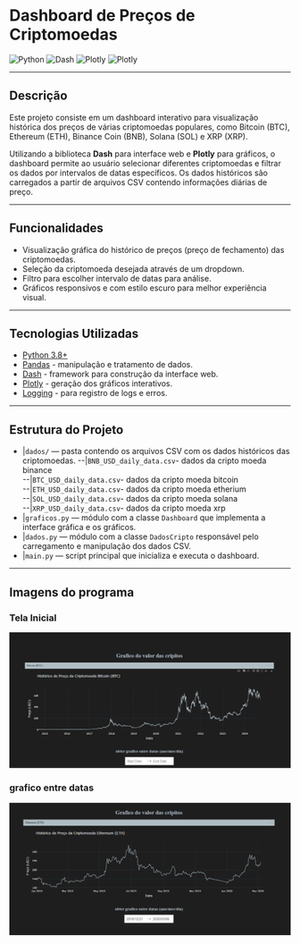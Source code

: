 # Dashboard de Preços de Criptomoedas

![Python](https://img.shields.io/badge/Python-3.8%2B-blue)
![Dash](https://img.shields.io/badge/Dash-v2.0-orange)
![Plotly](https://img.shields.io/badge/Plotly-v5.0-purple)
![Plotly](https://img.shields.io/badge/Pandas-gray)

---

## Descrição

Este projeto consiste em um dashboard interativo para visualização histórica dos preços de várias criptomoedas populares, como Bitcoin (BTC), Ethereum (ETH), Binance Coin (BNB), Solana (SOL) e XRP (XRP).  

Utilizando a biblioteca **Dash** para interface web e **Plotly** para gráficos, o dashboard permite ao usuário selecionar diferentes criptomoedas e filtrar os dados por intervalos de datas específicos. Os dados históricos são carregados a partir de arquivos CSV contendo informações diárias de preço.

---

## Funcionalidades

- Visualização gráfica do histórico de preços (preço de fechamento) das criptomoedas.
- Seleção da criptomoeda desejada através de um dropdown.
- Filtro para escolher intervalo de datas para análise.
- Gráficos responsivos e com estilo escuro para melhor experiência visual.

---

## Tecnologias Utilizadas

- [Python 3.8+](https://www.python.org/)
- [Pandas](https://pandas.pydata.org/) - manipulação e tratamento de dados.
- [Dash](https://dash.plotly.com/) - framework para construção da interface web.
- [Plotly](https://plotly.com/python/) - geração dos gráficos interativos.
- [Logging](https://docs.python.org/3/library/logging.html) - para registro de logs e erros.

---

## Estrutura do Projeto

- |`dados/` — pasta contendo os arquivos CSV com os dados históricos das criptomoedas.
      --|`BNB_USD_daily_data.csv`- dados da cripto moeda binance    
    --|`BTC_USD_daily_data.csv`- dados da cripto moeda bitcoin    
    --|`ETH_USD_daily_data.csv`- dados da cripto moeda etherium    
    --|`SOL_USD_daily_data.csv`- dados da cripto moeda solana    
    --|`XRP_USD_daily_data.csv`- dados da cripto moeda xrp    
- |`graficos.py` — módulo com a classe `Dashboard` que implementa a interface gráfica e os gráficos.
- |`dados.py` — módulo com a classe `DadosCripto` responsável pelo carregamento e manipulação dos dados CSV.
- |`main.py` — script principal que inicializa e executa o dashboard.


---

## Imagens do programa

### Tela Inicial
![Tela Inicial](assets/grafico_BTC.png)

### grafico entre datas
![Grafico entre datas](assets/grafico_entre_datas.png)

